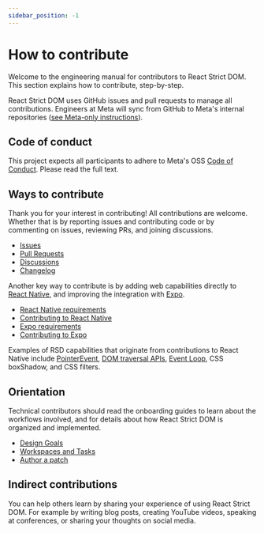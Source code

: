 ```yaml
---
sidebar_position: -1
---
```


# How to contribute

<p className="text-xl">Welcome to the engineering manual for contributors to React Strict DOM. This section explains how to contribute, step-by-step.</p>

React Strict DOM uses GitHub issues and pull requests to manage all contributions. Engineers at Meta will sync from GitHub to Meta's internal repositories ([see Meta-only instructions](https://fburl.com/wiki/5mrca4uf)).

## Code of conduct

This project expects all participants to adhere to Meta's OSS [Code of Conduct](https://opensource.fb.com/code-of-conduct/). Please read the full text.

## Ways to contribute

Thank you for your interest in contributing! All contributions are welcome. Whether that is by reporting issues and contributing code or by commenting on issues, reviewing PRs, and joining discussions.

* [Issues](https://github.com/facebook/react-strict-dom/issues)
* [Pull Requests](https://github.com/facebook/react-strict-dom/pulls)
* [Discussions](https://github.com/facebook/react-strict-dom/discussions)
* [Changelog](https://github.com/facebook/react-strict-dom/blob/main/CHANGELOG.md)

Another key way to contribute is by adding web capabilities directly to [React Native](https://reactnative.dev/), and improving the integration with [Expo](https://expo.dev/).

* [React Native requirements](https://github.com/facebook/react-strict-dom/issues?q=is%3Aissue+is%3Aopen+label%3A%22cannot+polyfill%22%2C%22bug%3A+react-native%22)
* [Contributing to React Native](https://reactnative.dev/contributing/overview)
* [Expo requirements](https://github.com/facebook/react-strict-dom/issues?q=is%3Aissue+is%3Aopen+label%3A%22bug%3A+expo%22)
* [Contributing to Expo](https://github.com/expo/expo/blob/main/CONTRIBUTING.md)

Examples of RSD capabilities that originate from contributions to React Native include [PointerEvent](https://reactnative.dev/blog/2022/12/13/pointer-events-in-react-native), [DOM traversal APIs](https://github.com/react-native-community/discussions-and-proposals/blob/main/proposals/0607-dom-traversal-and-layout-apis.md), [Event Loop](https://github.com/react-native-community/discussions-and-proposals/blob/main/proposals/0744-well-defined-event-loop.md), CSS boxShadow, and CSS filters.

## Orientation

Technical contributors should read the onboarding guides to learn about the workflows involved, and for details about how React Strict DOM is organized and implemented.

* [Design Goals](/contribute/design-goals)
* [Workspaces and Tasks](/contribute/workspaces-and-tasks)
* [Author a patch](/contribute/author-patch)

## Indirect contributions

You can help others learn by sharing your experience of using React Strict DOM. For example by writing blog posts, creating YouTube videos, speaking at conferences, or sharing your thoughts on social media.
